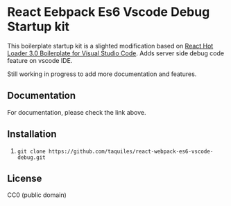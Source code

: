 
# React Eebpack Es6 Vscode Debug Startup kit

This boilerplate startup kit is a slighted modification based on [React Hot Loader 3.0 Boilerplate for Visual Studio Code](https://github.com/skolmer/react-hot-boilerplate-vscode).
Adds server side debug code feature on vscode IDE. 

Still working in progress to add more documentation and features.

## Documentation

For documentation, please check the link above.

## Installation

1.   `git clone https://github.com/taquiles/react-webpack-es6-vscode-debug.git`

## License

CC0 (public domain)

